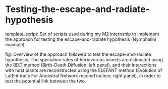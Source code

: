 # Testing-the-escape-and-radiate-hypothesis

template_script: Set of scripts used during my M2 internship to implement the approach for testing the escape-and-radiate hypothesis (Nymphalini example).

fig: Overview of the approach followed to test the escape-and-radiate hypothesis. The speciation rates of herbivorous insects are estimated using the BDD method (Birth-Death Diffusion; left panel), and their interactions with host plants are reconstructed using the ELEFANT method (Evolution of LatEnt traits For Ancestral Network reconsTruction; right panel), in order to test the potential link between the two.
